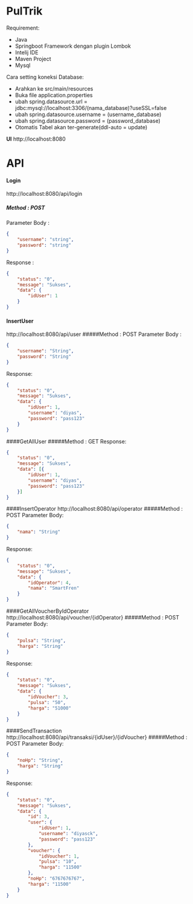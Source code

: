 # PulTrik

Requirement:
- Java
- Springboot Framework dengan plugin Lombok
- Intelij IDE
- Maven Project
- Mysql

Cara setting koneksi Database:
- Arahkan ke src/main/resources
- Buka file application.properties
- ubah spring.datasource.url = jdbc:mysql://localhost:3306/(nama_database)?useSSL=false
- ubah spring.datasource.username = (username_database)
- ubah spring.datasource.password = (password_database)
- Otomatis Tabel akan ter-generate(ddl-auto = update)

**UI**
http://localhost:8080

# API
#### Login
http://localhost:8080/api/login
##### Method : POST
Parameter Body :
```json
{
	"username": "string",
	"password": "string"
}
```
Response :
```json
{
	"status": "0",
	"message": "Sukses",
	"data": {
		"idUser": 1
	}
}
```

#### InsertUser
http://localhost:8080/api/user
#####Method : POST
Parameter Body :
```json
{
	"username": "String",
	"password": "String"
}
```
Response:
```json
{
	"status": "0",
	"message": "Sukses",
	"data": {
		"idUser": 1,
		"username": "diyas",
		"password": "pass123"
	}
}
```

####GetAllUser
#####Method : GET
Response:
```json
{
	"status": "0",
	"message": "Sukses",
	"data": [{
		"idUser": 1,
		"username": "diyas",
		"password": "pass123"
	}]
}
```

####InsertOperator
http://localhost:8080/api/operator
#####Method : POST
Parameter Body:
```json
{
	"nama": "String"
}
```
Response:
```json
{
	"status": "0",
	"message": "Sukses",
	"data": {
		"idOperator": 4,
		"nama": "SmartFren"
	}
}
```

####GetAllVoucherByIdOperator
http://localhost:8080/api/voucher/{idOperator}
#####Method : POST
Parameter Body:
```json
{
	"pulsa": "String",
	"harga": "String"
}
```
Response:
```json
{
	"status": "0",
	"message": "Sukses",
	"data": {
		"idVoucher": 3,
		"pulsa": "50",
		"harga": "51000"
	}
}
```

####SendTransaction
http://localhost:8080/api/transaksi/{idUser}/{idVoucher}
#####Method : POST
Parameter Body:
```json
{
	"noHp": "String",
	"harga": "String"
}
```
Response:
```json
{
	"status": "0",
	"message": "Sukses",
	"data": {
		"id": 3,
		"user": {
			"idUser": 1,
			"username": "diyasck",
			"password": "pass123"
		},
		"voucher": {
			"idVoucher": 1,
			"pulsa": "10",
			"harga": "11500"
		},
		"noHp": "6767676767",
		"harga": "11500"
	}
}
```
